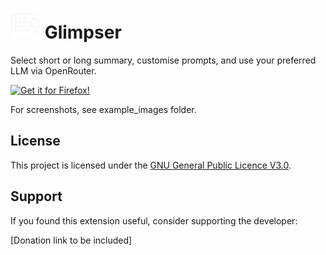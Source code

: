 # ![icon](icons/glimpser_48.png) Glimpser

Select short or long summary, customise prompts, and use your preferred LLM via OpenRouter. 

[![Get it for Firefox!](https://i.imgur.com/TMOLdK6.png)](https://addons.mozilla.org/firefox/addon/web-purifier/)

For screenshots, see example_images folder. 

## License

This project is licensed under the [GNU General Public Licence V3.0](LICENSE).

## Support

If you found this extension useful, consider supporting the developer:

[Donation link to be included]

